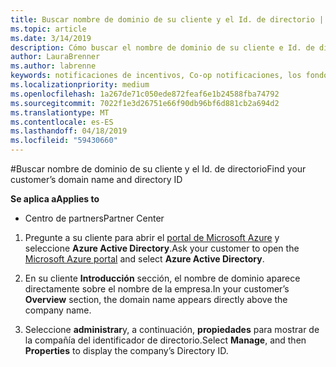 ```yaml
---
title: Buscar nombre de dominio de su cliente y el Id. de directorio | Centro de partners
ms.topic: article
ms.date: 3/14/2019
description: Cómo buscar el nombre de dominio de su cliente e Id. de directorio al enviar una notificación
author: LauraBrenner
ms.author: labrenne
keywords: notificaciones de incentivos, Co-op notificaciones, los fondos de cooperación, OSA, ISV, asociación de ingresos, el nombre de dominio, Id. de directorio
ms.localizationpriority: medium
ms.openlocfilehash: 1a267de71c050ede872feaf6e1b24588fba74792
ms.sourcegitcommit: 7022f1e3d26751e66f90db96bf6d881cb2a694d2
ms.translationtype: MT
ms.contentlocale: es-ES
ms.lasthandoff: 04/18/2019
ms.locfileid: "59430660"
---
```

#<a name="find-your-customers-domain-name-and-directory-id"></a><span data-ttu-id="fd744-104">Buscar nombre de dominio de su cliente y el Id. de directorio</span><span class="sxs-lookup"><span data-stu-id="fd744-104">Find your customer’s domain name and directory ID</span></span>

<span data-ttu-id="fd744-105">**Se aplica a**</span><span class="sxs-lookup"><span data-stu-id="fd744-105">**Applies to**</span></span>

-  <span data-ttu-id="fd744-106">Centro de partners</span><span class="sxs-lookup"><span data-stu-id="fd744-106">Partner Center</span></span>

1.  <span data-ttu-id="fd744-107">Pregunte a su cliente para abrir el [portal de Microsoft Azure](https://ms.portal.azure.com/#home) y seleccione **Azure Active Directory**.</span><span class="sxs-lookup"><span data-stu-id="fd744-107">Ask your customer to open the [Microsoft Azure portal](https://ms.portal.azure.com/#home) and select **Azure Active Directory**.</span></span> 

2.  <span data-ttu-id="fd744-108">En su cliente **Introducción** sección, el nombre de dominio aparece directamente sobre el nombre de la empresa.</span><span class="sxs-lookup"><span data-stu-id="fd744-108">In your customer’s **Overview** section, the domain name appears directly above the company name.</span></span>  

3.  <span data-ttu-id="fd744-109">Seleccione **administrar**y, a continuación, **propiedades** para mostrar de la compañía del identificador de directorio.</span><span class="sxs-lookup"><span data-stu-id="fd744-109">Select **Manage**, and then **Properties** to display the company’s Directory ID.</span></span>
